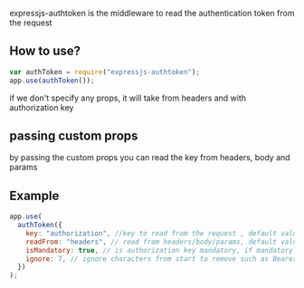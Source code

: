 expressjs-authtoken is the middleware to read the authentication token from the request

## How to use?

```javascript
var authToken = require("expressjs-authtoken");
app.use(authToken());
```

if we don't specify any props, it will take from headers and with authorization key

## passing custom props

by passing the custom props you can read the key from headers, body and params

## Example

```javascript
app.use(
  authToken({
    key: "authorization", //key to read from the request , default value is authorization
    readFrom: "headers", // read from headers/body/params, default value is headers
    isMandatory: true, // is authorization key mandatory, if mandatory is true then it will throw an error, defaut value is false,
    ignore: 7, // ignore characters from start to remove such as Bearer
  })
);
```
